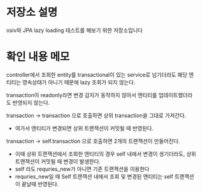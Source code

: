# 저장소 설명
osiv와 JPA lazy loading 테스트를 해보기 위한 저장소입니다

# 확인 내용 메모
controller에서 조회한 entity를 transactional이 있는 service로 넘기더라도 해당 엔티티는 영속상태가 아니기 때문에 lazy 조회가 되지 않는다. 

transaction이 readonly라면 변경 감지가 동작하지 않아서 엔티티를 업데이트했더라도 반영되지 않는다. 

transaction -> transaction 으로 호출하면 상위 transaction을 그대로 가져간다.
- 여가서 엔티티가 변경되면 상위 트랜잭션이 커밋될 때 반영된다. 

transaction -> self.transaction 으로 호출하면 2개의 트랜잭션이 만들어진다. 
- 이때 상위 트랜잭션에서 조회한 엔티티의 경우 self 내에서 변경이 생기더라도, 상위 트랜잭션이 커밋될 때 변경이 발생한다. 
- self 라도 requries_new가 아니면 기존 트랜잭션을 이용한다
- requries_new일 때 Self 트랜잭션 내에서 조회 및 변경된 엔티티는 self 트랜잭션이 끝날때 반영된다. 

